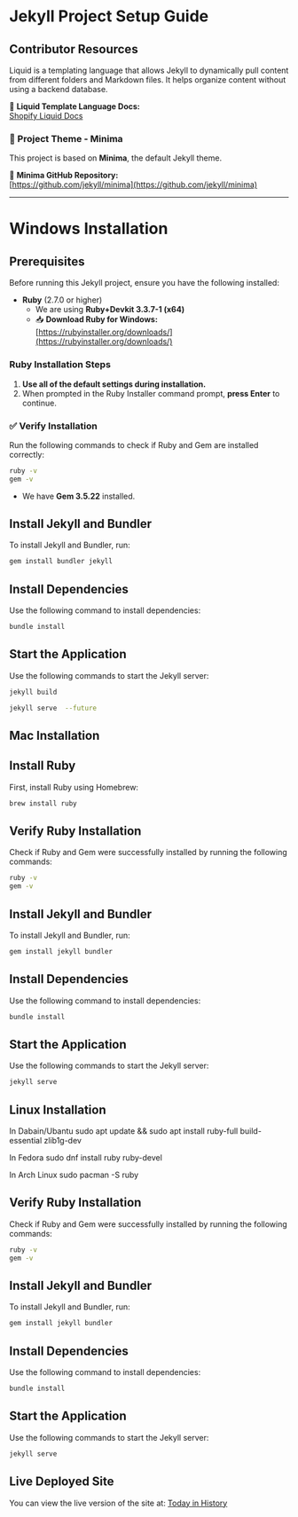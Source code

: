 # Jekyll Project Setup Guide

## **Contributor Resources**  

Liquid is a templating language that allows Jekyll to dynamically pull content from different folders and Markdown files. It helps organize content without using a backend database.

📖 **Liquid Template Language Docs:**  
[Shopify Liquid Docs](https://shopify.github.io/liquid/basics/introduction/)

### **🎨 Project Theme - Minima**
This project is based on **Minima**, the default Jekyll theme.  

🔗 **Minima GitHub Repository:**  
[https://github.com/jekyll/minima](https://github.com/jekyll/minima)

---

# **Windows Installation**  

## **Prerequisites**
Before running this Jekyll project, ensure you have the following installed:

- **Ruby** (2.7.0 or higher)  
  - We are using **Ruby+Devkit 3.3.7-1 (x64)**  
  - 📥 **Download Ruby for Windows:**  
    [https://rubyinstaller.org/downloads/](https://rubyinstaller.org/downloads/)

### **Ruby Installation Steps**
1. **Use all of the default settings during installation.**  
2. When prompted in the Ruby Installer command prompt, **press Enter** to continue.

### ✅ **Verify Installation**
Run the following commands to check if Ruby and Gem are installed correctly:

```sh
ruby -v
gem -v
```

- We have **Gem 3.5.22** installed.

## Install Jekyll and Bundler
To install Jekyll and Bundler, run:

```sh
gem install bundler jekyll
```

## Install Dependencies
Use the following command to install dependencies:
```sh
bundle install
```

## Start the Application
Use the following commands to start the Jekyll server:


```sh
jekyll build  

jekyll serve  --future 
```

## Mac Installation

## Install Ruby
First, install Ruby using Homebrew:

```bash
brew install ruby
```

## Verify Ruby Installation
Check if Ruby and Gem were successfully installed by running the following commands:

```bash
ruby -v
gem -v
```

## Install Jekyll and Bundler
To install Jekyll and Bundler, run:

```bash
gem install jekyll bundler
```

## Install Dependencies
Use the following command to install dependencies:
```bash
bundle install
```

## Start the Application
Use the following commands to start the Jekyll server:
```bash
jekyll serve
```

## Linux Installation
In Dabain/Ubantu
sudo apt update && sudo apt install ruby-full build-essential zlib1g-dev

In Fedora 
sudo dnf install ruby ruby-devel

In Arch Linux
sudo pacman -S ruby


## Verify Ruby Installation
Check if Ruby and Gem were successfully installed by running the following commands:

```bash
ruby -v
gem -v
```

## Install Jekyll and Bundler
To install Jekyll and Bundler, run:

```bash
gem install jekyll bundler
```

## Install Dependencies
Use the following command to install dependencies:
```bash
bundle install
```

## Start the Application
Use the following commands to start the Jekyll server:
```bash
jekyll serve
```

## Live Deployed Site

You can view the live version of the site at: [Today in History](https://todayinhistory-nscc.netlify.app/)